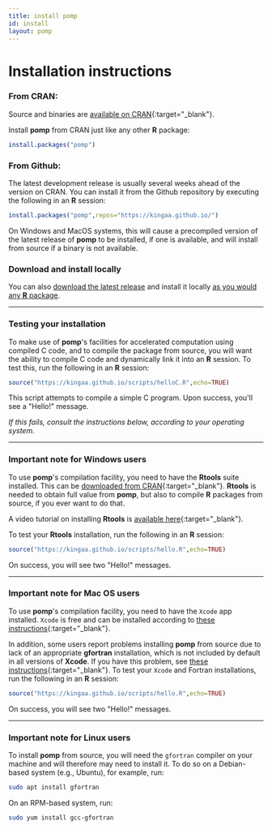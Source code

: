 ```yaml
---
title: install pomp
id: install
layout: pomp
---
```


# Installation instructions

### From CRAN:

Source and binaries are [available on CRAN](http://cran.r-project.org/package=pomp){:target="_blank"}.

Install **pomp** from CRAN just like any other **R** package:
```r
install.packages("pomp")
```

### From Github:

The latest development release is usually several weeks ahead of the version on CRAN.
You can install it from the Github repository by executing the following in an **R** session:  
```r
install.packages("pomp",repos="https://kingaa.github.io/")
```  
On Windows and MacOS systems, this will cause a precompiled version of the latest release of **pomp** to be installed, if one is available, and will install from source if a binary is not available.

### Download and install locally

You can also [download the latest release](https://github.com/kingaa/pomp/releases/) and install it locally [as you would any **R** package](https://cran.r-project.org/doc/manuals/r-release/R-admin.html#Installing-packages).

---------------------------

### Testing your installation

To make use of **pomp**'s facilities for accelerated computation using compiled C code, and to compile the package from source, you will want the ability to compile C code and dynamically link it into an **R** session.
To test this, run the following in an **R** session:
```r
source("https://kingaa.github.io/scripts/helloC.R",echo=TRUE)
```
This script attempts to compile a simple C program.
Upon success, you'll see a "Hello!" message.

<i>If this fails, consult the instructions below, according to your operating system.</i>

--------------------------

### Important note for Windows users

To use **pomp**'s compilation facility, you need to have the **Rtools** suite installed.
This can be [downloaded from CRAN](http://cran.r-project.org/bin/windows/Rtools){:target="_blank"}.
**Rtools** is needed to obtain full value from **pomp**, but also to compile **R** packages from source, if you ever want to do that.

A video tutorial on installing **Rtools** is [available here](https://youtu.be/lmIhiT_QsPE){:target="_blank"}.

To test your **Rtools** installation, run the following in an **R** session:
```r
source("https://kingaa.github.io/scripts/hello.R",echo=TRUE)
```
On success, you will see two "Hello!" messages.

------------------------

### Important note for Mac OS users

To use **pomp**'s compilation facility, you need to have the <code>Xcode</code> app installed.
<code>Xcode</code> is free and can be installed according to [these instructions](https://mac.r-project.org/tools/){:target="_blank"}.

In addition, some users report problems installing **pomp** from source due to lack of an appropriate **gfortran** installation, which is not included by default in all versions of **Xcode**.
If you have this problem, see [these instructions](https://mac.r-project.org/tools/){:target="_blank"}.
To test your <code>Xcode</code> and Fortran installations, run the following in an **R** session:
```r
source("https://kingaa.github.io/scripts/hello.R",echo=TRUE)
```
On success, you will see two "Hello!" messages.

------------------------

### Important note for Linux users

To install **pomp** from source, you will need the `gfortran` compiler on your machine and will therefore may need to install it.
To do so on a Debian-based system (e.g., Ubuntu), for example, run:
```sh
sudo apt install gfortran
```
On an RPM-based system, run:
```sh
sudo yum install gcc-gfortran
```
